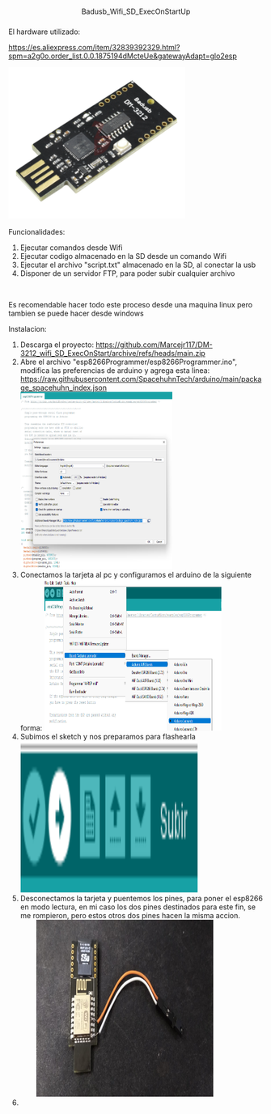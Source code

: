 <h1 style="text-align: center;"><span style="font-size: 14px; font-weight: 400;">Badusb_Wifi_SD_ExecOnStartUp</span></h1>
<p>El hardware utilizado:</p>
<p><a href="https://es.aliexpress.com/item/32839392329.html?spm=a2g0o.order_list.0.0.1875194dMcteUe&amp;gatewayAdapt=glo2esp">https://es.aliexpress.com/item/32839392329.html?spm=a2g0o.order_list.0.0.1875194dMcteUe&amp;gatewayAdapt=glo2esp</a></p>
<p><img src="/images/Frontal.png" alt="" width="350" height="300" /></p>
<p>Funcionalidades:</p>
<ol>
<li>Ejecutar comandos desde Wifi</li>
<li>Ejecutar codigo almacenado en la SD desde un comando Wifi</li>
<li>Ejecutar el archivo "script.txt" almacenado en la SD, al conectar la usb</li>
<li>Disponer de un servidor FTP, para poder subir cualquier archivo</li>
</ol>
<p>&nbsp;</p>
<p>Es recomendable hacer todo este proceso desde una maquina linux pero tambien se puede hacer desde windows</p>
<p>Instalacion:</p>
<ol>
<li>Descarga el proyecto: <a href="https://github.com/Marcejr117/DM-3212_wifi_SD_ExecOnStart/archive/refs/heads/main.zip">https://github.com/Marcejr117/DM-3212_wifi_SD_ExecOnStart/archive/refs/heads/main.zip</a></li>
<li>Abre el archivo "esp8266Programmer/esp8266Programmer.ino", modifica las preferencias de arduino y agrega esta linea: <a href="https://raw.githubusercontent.com/SpacehuhnTech/arduino/main/package_spacehuhn_index.json">https://raw.githubusercontent.com/SpacehuhnTech/arduino/main/package_spacehuhn_index.json<br /></a><img src="/images/arduino1.png" alt="" width="300" height="350" /></li>
<li>Conectamos la tarjeta al pc y configuramos el arduino de la siguiente forma:&nbsp;<img src="images/arduino2.png" alt="" width="350" height="300" /><img src="/images/arduino2" alt="" width="" height="" /></li>
<li>Subimos el sketch y nos preparamos para flashearla <img src="/images/arduino3.png" alt="" width="350" height="300" /></li>
<li>Desconectamos la tarjeta y puentemos los pines, para poner el esp8266 en modo lectura, en mi caso los dos pines destinados para este fin, se me rompieron, pero estos otros dos pines hacen la misma accion.&nbsp; &nbsp; &nbsp; &nbsp; &nbsp; &nbsp; &nbsp; &nbsp; &nbsp; &nbsp; <img src="/images/programmingmode.png" alt="" width="350" height="350" /></li>
<li>&nbsp;</li>
</ol>
<p>&nbsp;</p>

